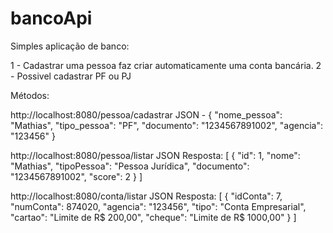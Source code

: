 # bancoApi

Simples aplicação de banco:

1 - Cadastrar uma pessoa faz criar automaticamente uma conta bancária.
2 - Possivel cadastrar PF ou PJ

Métodos:

http://localhost:8080/pessoa/cadastrar
JSON - 
{
    "nome_pessoa": "Mathias",
    "tipo_pessoa": "PF",
    "documento": "1234567891002",
    "agencia": "123456"
}

http://localhost:8080/pessoa/listar
JSON Resposta:
[
   {
        "id": 1,
        "nome": "Mathias",
        "tipoPessoa": "Pessoa Jurídica",
        "documento": "1234567891002",
        "score": 2
    }
]

http://localhost:8080/conta/listar
JSON Resposta:
[
   {
        "idConta": 7,
        "numConta": 874020,
        "agencia": "123456",
        "tipo": "Conta Empresarial",
        "cartao": "Limite de R$ 200,00",
        "cheque": "Limite de R$ 1000,00"
    }
]


